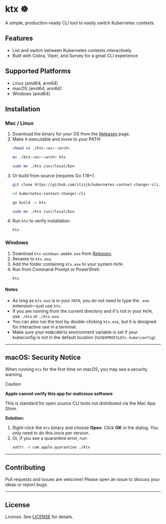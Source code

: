# ktx ☸️

A simple, production-ready CLI tool to easily switch Kubernetes contexts.

## Features 
- List and switch between Kubernetes contexts interactively 
- Built with Cobra, Viper, and Survey for a great CLI experience


## Supported Platforms 
- Linux (amd64, arm64)
- macOS (amd64, arm64)
- Windows (amd64)

## Installation 

### Mac / Linux 
1. Download the binary for your OS from the [Releases](https://github.com/itzzjb/kubernetes-context-changer-cli/releases) page.
2. Make it executable and move to your PATH:
   ```sh
   chmod +x ./ktx-<os>-<arch>
   ```
   ```sh
   mv ./ktx-<os>-<arch> ktx
   ```
   ```sh
   sudo mv ./ktx /usr/local/bin
   ```
3. Or build from source (requires Go 1.18+):
   ```sh
   git clone https://github.com/itzzjb/kubernetes-context-changer-cli.git
   ```
   ```sh
   cd kubernetes-context-changer-cli
   ```
   ```sh
   go build -o ktx
   ```
   ```sh
   sudo mv ./ktx /usr/local/bin
   ```
4. Run `ktx` to verify installation:
   ```sh
   ktx
   ```


### Windows 
1. Download `ktx-windows-amd64.exe` from [Releases](https://github.com/itzzjb/kubernetes-context-changer-cli/releases).
2. Rename to `ktx.exe`.
3. Add the folder containing `ktx.exe` to your system `PATH`.
4. Run from Command Prompt or PowerShell:
   ```sh
   ktx
   ```

#### Notes 
- As long as `ktx.exe` is in your `PATH`, you do not need to type the `.exe` extension—just use `ktx`.
- If you are running from the current directory and it's not in your `PATH`, use `./ktx` or `./ktx.exe`.
- You can also run the tool by double-clicking `ktx.exe`, but it is designed for interactive use in a terminal.
- Make sure your `KUBECONFIG` environment variable is set if your kubeconfig is not in the default location (`%USERPROFILE%\.kube\config`).

---

## macOS: Security Notice

When running `ktx` for the first time on macOS, you may see a security warning.

> [!CAUTION]
> **Apple cannot verify this app for malicious software**
>
> This is standard for open source CLI tools not distributed via the Mac App Store.
>
> **Solution:**
> 1. Right-click the `ktx` binary and choose **Open**. Click **OK** in the dialog. You only need to do this once per version.
> 2. Or, if you see a quarantine error, run:
>    ```sh
>    xattr -d com.apple.quarantine ./ktx
>    ```

---

## Contributing 

Pull requests and issues are welcome! Please open an issue to discuss your ideas or report bugs.

---

## License 

License. See [LICENSE](LICENSE) for details.
